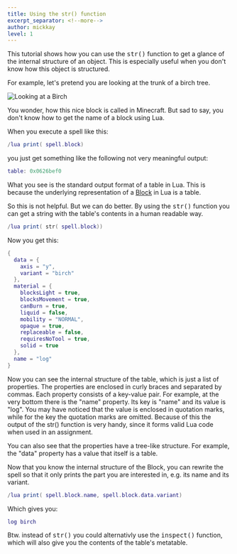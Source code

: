 ```yaml
---
title: Using the str() function
excerpt_separator: <!--more-->
author: mickkay
level: 1
---
```

This tutorial shows how you can use the <tt>str()</tt> function to get
a glance of the internal structure of an object.
This is especially useful when you don't know how this object is structured.
<!--more-->

For example, let's pretend you are looking at the trunk of a birch tree.

![Looking at a Birch](/images/looking-at-a-birch.jpg)

You wonder, how this nice block is called in Minecraft.
But sad to say, you don't know how to get the name of a block using Lua.

When you execute a spell like this:
```lua
/lua print( spell.block)
```
you just get something like the following not very meaningful output:
```lua
table: 0x0626bef0
```
What you see is the standard output format of a table in Lua.
This is because the underlying representation of a [Block](/modules/Block/) in Lua is a table.

So this is not helpful.
But we can do better.
By using the <tt>str()</tt> function you can get a string with the table's contents
in a human readable way.
```lua
/lua print( str( spell.block))
```
Now you get this:
```lua
{
  data = {
    axis = "y",
    variant = "birch"
  },
  material = {
    blocksLight = true,
    blocksMovement = true,
    canBurn = true,
    liquid = false,
    mobility = "NORMAL",
    opaque = true,
    replaceable = false,
    requiresNoTool = true,
    solid = true
  },
  name = "log"
}
```
Now you can see the internal structure of the table, which is just a list of properties.
The properties are enclosed in curly braces and separated by commas.
Each property consists of a key-value pair.
For example, at the very bottom there is the "name" property.
Its key is "name" and its value is "log".
You may have noticed that the value is enclosed in quotation marks, while for the key the quotation marks are omitted.
Because of this the output of the str() function is very handy, since it forms valid Lua code when used in an assignment.

You can also see that the properties have a tree-like structure.
For example, the "data" property has a value that itself is a table.


Now that you know the internal structure of the Block, you can rewrite the spell
so that it only prints the part you are interested in, e.g. its name and its variant.
```lua
/lua print( spell.block.name, spell.block.data.variant)
```
Which gives you:
```lua
log birch
```

Btw. instead of <tt>str()</tt> you could alternativly use the <tt>inspect()</tt> function, which will also give you the contents of the table's metatable.
